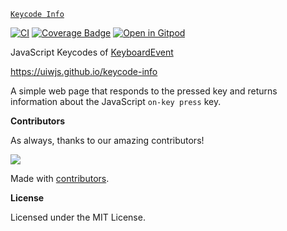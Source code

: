 [`Keycode Info`](https://uiwjs.github.io/keycode-info)

[![CI](https://github.com/uiwjs/keycode-info/actions/workflows/ci.yml/badge.svg)](https://github.com/uiwjs/keycode-info/actions/workflows/ci.yml)
[![Coverage Badge](https://uiwjs.github.io/keycode-info/badges.svg)](https://uiwjs.github.io/keycode-info/lcov-report/)
[![Open in Gitpod](https://shields.io/badge/Open%20in-Gitpod-green?logo=Gitpod)](https://gitpod.io/#https://github.com/uiwjs/keycode-info)

JavaScript Keycodes of [KeyboardEvent](https://developer.mozilla.org/en-US/docs/Web/API/KeyboardEvent)

https://uiwjs.github.io/keycode-info

A simple web page that responds to the pressed key and returns information about the JavaScript `on-key press` key.

**Contributors**

As always, thanks to our amazing contributors!

<a href="https://github.com/uiwjs/keycode-info/graphs/contributors">
  <img src="https://uiwjs.github.io/keycode-info/CONTRIBUTORS.svg" />
</a>

Made with [contributors](https://github.com/jaywcjlove/github-action-contributors).

**License**

Licensed under the MIT License.